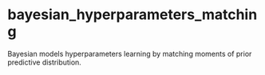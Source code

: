 # bayesian_hyperparameters_matching
Bayesian models hyperparameters learning by matching moments of prior predictive distribution.
